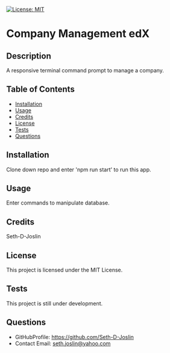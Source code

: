 [![License: MIT](https://img.shields.io/badge/License-MIT-yellow.svg)](https://opensource.org/licenses/MIT)
# Company Management edX
  ## Description
  A responsive terminal command prompt to manage a company.
  ## Table of Contents
  - [Installation](#installation)
  - [Usage](#usage)
  - [Credits](#credits)
  - [License](#license)
  - [Tests](#tests)
  - [Questions](#questions)
  ## Installation
  Clone down repo and enter 'npm run start' to run this app.
  ## Usage
  Enter commands to manipulate database.
  ## Credits
  Seth-D-Joslin
  ## License
  
This project is licensed under the MIT License.

  ## Tests
  This project is still under development.
  ## Questions
  * GitHubProfile: https://github.com/Seth-D-Joslin
  * Contact Email: seth.joslin@yahoo.com